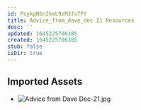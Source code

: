 ```yaml
---
id: PsykpN5nIhmL9zM3fsTFY
title: Advice_from_dave_dec 21 Resources
desc: ''
updated: 1645225706385
created: 1645225706385
stub: false
isDir: true
---
```

## Imported Assets
- ![Advice from Dave Dec-21.jpg](/assets/advice-from-dave-dec-21.jpg)
